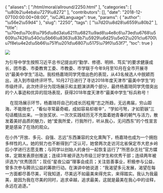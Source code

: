 {
    "aliases": [
        "/html/moral/allround/2250.html"
    ],
    "categories": [
        "\u80b2\u4eba\u7279\u8272"
    ],
    "contributors": [],
    "date": "2018-12-07T00:00:00+08:00",
    "isCJKLanguage": true,
    "params": {
        "author": "\u56e2\u59d4"
    },
    "slug": "2250",
    "tags": [
        "\u7d20\u8d28\u6559\u80b2"
    ],
    "title": "\u70ed\u70c8\u795d\u8d3a\u6211\u6821\u9ad8\u4e8c6\u73ed\u6768\u5609\u7426\u540c\u5b66\u8363\u83b7\u5929\u6d25\u5e02\u201c\u6700\u7f8e\u4e2d\u5b66\u751f\u201d\u6807\u5175\u79f0\u53f7",
    "toc": true
}

![](https://cdn.tfls.online/mirror/full/9f638fdafd587ed767cd5c1d8d596a7619445b9d.jpg)  






为引导中学生按照习近平总书记提出的“勤学、修德、明辨、笃实”的要求健康成长，团市委、市委教育工委、市教委、市学联于今年9月至10月在全市开展寻访“最美中学生”活动。我校杨嘉琦同学凭借出色的表现，从43名候选人中脱颖而出，进入到市级终评环节。10月27日进行了寻访2018年度天津市“最美中学生”的市级终评。此次终评分为现场展示和主题演讲两个部分，最终杨嘉琦同学凭借突出的个人事迹和优异的现场表现，获得2018年度天津市“最美中学生”标兵称号！




    在现场展示环节，杨嘉琦将自己的成长历程用“志之所趋，无远弗届，穷山距海，不能限也”，“看似寻常最奇崛，成如容易却艰辛”，“学如弓弩，才如箭镞”三句话概括出来。一张张奖状、一次次实践经历无不充盈着她青春的朝气与活力，散发着美好品质的魅力，她“爱我所爱，行我所行，听从我心，无问西东”的个性宣言更是感染了在场的观众。




在小外“开放、多元、自强、志远”东西兼容的文化熏陶下，杨嘉琦也成为一个拥抱多样性的人。她的努力也不断得到广泛认可，她曾两次走访河北省保定市大悲乡岭后小学进行志愿支教；与同学以创始人的身份一起恢复运行了“所思杂志社”官方媒体，定期发表原创推送；连续3年被评选为市级三好学生和优秀干部；连续两年被评选为“优秀团员”；现任“星夜公益”理事会成员；关注慈善事业，积极参与公益，曾多次参与腾讯公益的筹款行动。在演讲中她说道：“我渴望多元发展，渴望在每一方面都尽善尽美，可我知道，尽美远不如最美来得充实，来得踏实。我认为我最美，是因为我在尽美的同时，追求卓越，追求最美，这就是最美在我心中的诠释，永远在追逐。”


